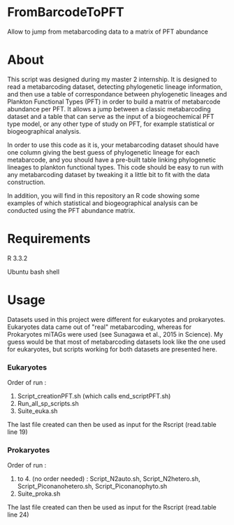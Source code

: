 # FromBarcodeToPFT

Allow to jump from metabarcoding data to a matrix of PFT abundance


# About

This script was designed during my master 2 internship. It is designed to read a metabarcoding dataset, detecting phylogenetic lineage information, and then use a table of correspondance between phylogenetic lineages and Plankton Functional Types (PFT) in order to build a matrix of metabarcode abundance per PFT. It allows a jump between a classic metabarcoding dataset and a table that can serve as the input of a biogeochemical PFT type model, or any other type of study on PFT, for example statistical or biogeographical analysis.

In order to use this code as it is, your metabarcoding dataset should have one column giving the best guess of phylogenetic lineage for each metabarcode, and you should have a pre-built table linking phylogenetic lineages to plankton functional types. This code should be easy to run with any metabarcoding dataset by tweaking it a little bit to fit with the data construction.

In addition, you will find in this repository an R code showing some examples of which statistical and biogeographical analysis can be conducted using the PFT abundance matrix.

# Requirements

R 3.3.2

Ubuntu bash shell

# Usage

Datasets used in this project were different for eukaryotes and prokaryotes. 
Eukaryotes data came out of "real" metabarcoding, whereas for Prokaryotes miTAGs were used (see Sunagawa et al., 2015 in Science). My guess would be that most of metabarcoding datasets look like the one used for eukaryotes, but scripts working for both datasets are presented here.

### Eukaryotes

Order of run : 
1. Script_creationPFT.sh (which calls end_scriptPFT.sh)
2. Run_all_sp_scripts.sh
3. Suite_euka.sh

The last file created can then be used as input for the Rscript (read.table line 19)

### Prokaryotes

Order of run :
1. to 4. (no order needed) : Script_N2auto.sh, Script_N2hetero.sh, Script_Piconanohetero.sh, Script_Piconanophyto.sh
5. Suite_proka.sh

The last file created can then be used as input for the Rscript (read.table line 24)






